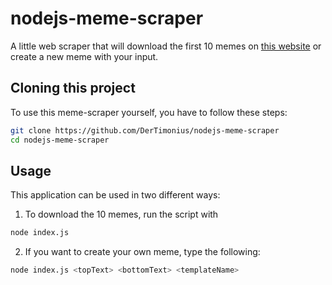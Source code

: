 # nodejs-meme-scraper

A little web scraper that will download the first 10 memes on [this website](https://memegen-link-examples-upleveled.netlify.app) or create a new meme with your input.

## Cloning this project

To use this meme-scraper yourself, you have to follow these steps:

```bash
git clone https://github.com/DerTimonius/nodejs-meme-scraper
cd nodejs-meme-scraper
```

## Usage

This application can be used in two different ways:
1. To download the 10 memes, run the script with 
```bash
node index.js
```
2. If you want to create your own meme, type the following:
```bash
node index.js <topText> <bottomText> <templateName>
```
